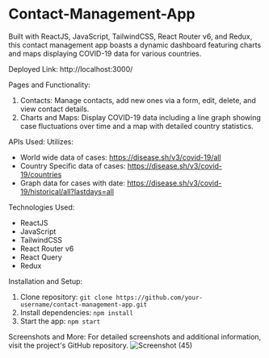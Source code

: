 # Contact-Management-App
Built with ReactJS, JavaScript, TailwindCSS, React Router v6, and Redux, this contact management app boasts a dynamic dashboard featuring charts and maps displaying COVID-19 data for various countries.

Deployed Link: http://localhost:3000/

Pages and Functionality:
1. Contacts: Manage contacts, add new ones via a form, edit, delete, and view contact details.
2. Charts and Maps: Display COVID-19 data including a line graph showing case fluctuations over time and a map with detailed country statistics.

APIs Used:
Utilizes:
- World wide data of cases: https://disease.sh/v3/covid-19/all
- Country Specific data of cases: https://disease.sh/v3/covid-19/countries
- Graph data for cases with date: https://disease.sh/v3/covid-19/historical/all?lastdays=all

Technologies Used:
- ReactJS
- JavaScript
- TailwindCSS
- React Router v6
- React Query
- Redux

Installation and Setup:
1. Clone repository: `git clone https://github.com/your-username/contact-management-app.git`
2. Install dependencies: `npm install`
3. Start the app: `npm start`

Screenshots and More:
For detailed screenshots and additional information, visit the project's GitHub repository.
![Screenshot (45)](https://github.com/Darshank55/Contact-Management-App/assets/127381043/42e1e906-8620-40f6-8192-f3196d7b7649)

